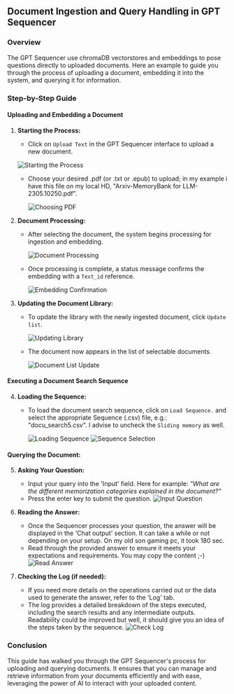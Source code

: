 ## Document Ingestion and Query Handling in GPT Sequencer

### Overview
The GPT Sequencer use chromaDB vectorstores and embeddings to pose questions directly to uploaded documents. Here an example to guide you through the process of uploading a document, embedding it into the system, and querying it for information.

### Step-by-Step Guide

#### Uploading and Embedding a Document
1. **Starting the Process:**

    - Click on `Upload Text` in the GPT Sequencer interface to upload a new document.
      
     ![Starting the Process](/images/200_ingestpdf_upload.png)
   
   - Choose your desired .pdf (or .txt or .epub)  to upload; in my example i have this file on my local HD, "Arxiv-MemoryBank for LLM-2305.10250.pdf".
     
     ![Choosing PDF](/images/210_ingestpdf_upload.png)
   
3. **Document Processing:**
   - After selecting the document, the system begins processing for ingestion and embedding.
     
     ![Document Processing](/images/220_ingestpdf_embedding_processing.png)
     
   - Once processing is complete, a status message confirms the embedding with a `Text_id` reference.
     
     ![Embedding Confirmation](/images/230_ingestpdf_embedding_processing_done.png)

4. **Updating the Document Library:**
   - To update the library with the newly ingested document, click `Update list`.
     
     ![Updating Library](/images/240_ingestpdf_update_library.png)
     
   - The document now appears in the list of selectable documents.
     
     ![Document List Update](/images/250_ingestpdf_select_document.png)

#### Executing a Document Search Sequence
4. **Loading the Sequence:**
   - To load the document search sequence, click on `Load Sequence.` and select the appropriate Sequence (.csv) file, e.g.: "docu_search5.csv". I advise to uncheck the `Sliding memory` as well.
     
     ![Loading Sequence](/images/270_load_docsearch_sequence.png)
     ![Sequence Selection](/images/272_load_docsearch_sequence.png)

#### Querying the Document:
5. **Asking Your Question:**
   - Input your query into the 'Input' field. Here for example: *"What are the different memorization categories explained in the document?"*
   - Press the enter key to submit the question.
     ![Input Question](/images/275_ask_your_question_press_enter_and_wait.png)

6. **Reading the Answer:**
   - Once the Sequencer processes your question, the answer will be displayed in the 'Chat output' section. It can take a while or not depending on your setup. On my old son gaming pc, it took 180 sec.
   - Read through the provided answer to ensure it meets your expectations and requirements. You may copy the content ;-)
     ![Read Answer](/images/277_read_the_answer.png)

7. **Checking the Log (if needed):**
   - If you need more details on the operations carried out or the data used to generate the answer, refer to the 'Log' tab.
   - The log provides a detailed breakdown of the steps executed, including the search results and any intermediate outputs. Readability could be improved but well, it should give you an idea of the steps taken by the sequence. 
     ![Check Log](/images/280_check_the_log_if_needed.png)

### Conclusion
This guide has walked you through the GPT Sequencer's process for uploading and querying documents. It ensures that you can manage and retrieve information from your documents efficiently and with ease, leveraging the power of AI to interact with your uploaded content.
